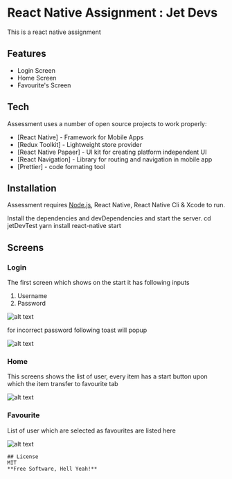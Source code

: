 # React Native Assignment : Jet Devs

This is a react native assignment
## Features

- Login Screen
- Home Screen
- Favourite's Screen


## Tech

Assessment uses a number of open source projects to work properly:

- [React Native] - Framework for Mobile Apps
- [Redux Toolkit] - Lightweight store provider
- [React Native Papaer] - UI kit for creating platform independent UI
- [React Navigation] - Library for routing and navigation in mobile app
- [Prettier] - code formating tool
## Installation

Assessment requires [Node.js](https://nodejs.org/), React Native, React Native Cli & Xcode  to run.

Install the dependencies and devDependencies and start the server.
cd jetDevTest
yarn install
react-native start

## Screens

### Login

The first screen which shows on the start it has following inputs
1. Username
2. Password

![alt text](https://github.com/shubhampanwar67/jetDevTest/blob/master/screenshots/Simulator%20Screen%20Shot%20-%20iPhone%2013%20-%202022-11-13%20at%2000.28.33.png?raw=truee)

for incorrect password following toast will popup

![alt text](https://github.com/shubhampanwar67/jetDevTest/blob/master/screenshots/incorrectpass.png?raw=true)

### Home

This screens shows the list of user, every item has a start button upon which the item transfer to favourite tab

![alt text](https://github.com/shubhampanwar67/jetDevTest/blob/master/screenshots/Simulator%20Screen%20Shot%20-%20iPhone%2013%20-%202022-11-13%20at%2000.25.56.png?raw=true)

### Favourite

List of user which are selected as favourites are listed here

![alt text](https://github.com/shubhampanwar67/jetDevTest/blob/master/screenshots/Simulator%20Screen%20Shot%20-%20iPhone%2013%20-%202022-11-13%20at%2000.26.07.png?raw=true)

```
## License
MIT
**Free Software, Hell Yeah!**


